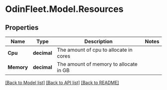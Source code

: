 # OdinFleet.Model.Resources

## Properties

Name | Type | Description | Notes
------------ | ------------- | ------------- | -------------
**Cpu** | **decimal** | The amount of cpu to allocate in cores | 
**Memory** | **decimal** | The amount of memory to allocate in GB | 

[[Back to Model list]](../README.md#documentation-for-models) [[Back to API list]](../README.md#documentation-for-api-endpoints) [[Back to README]](../README.md)

